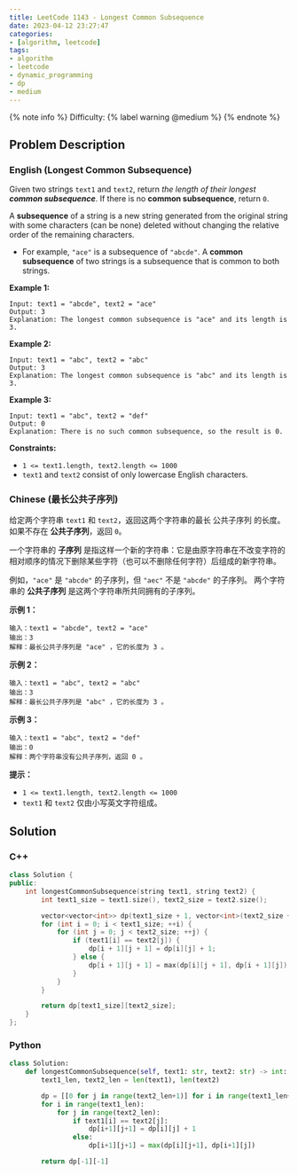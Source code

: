 ```yaml
---
title: LeetCode 1143 - Longest Common Subsequence
date: 2023-04-12 23:27:47
categories:
- [algorithm, leetcode]
tags:
- algorithm
- leetcode
- dynamic_programming
- dp
- medium
---
```


{% note info %}
Difficulty: {% label warning @medium %}
{% endnote %}

## Problem Description

### English (Longest Common Subsequence)

Given two strings `text1` and `text2`, return *the length of their longest **common subsequence***. If there is no **common subsequence**, return `0`.

A **subsequence** of a string is a new string generated from the original string with some characters (can be none) deleted without changing the relative order of the remaining characters.

- For example, `"ace"` is a subsequence of `"abcde"`.
A **common subsequence** of two strings is a subsequence that is common to both strings.

**Example 1:**

```log
Input: text1 = "abcde", text2 = "ace"
Output: 3
Explanation: The longest common subsequence is "ace" and its length is 3.
```

**Example 2:**

```log
Input: text1 = "abc", text2 = "abc"
Output: 3
Explanation: The longest common subsequence is "abc" and its length is 3.
```

**Example 3:**

```log
Input: text1 = "abc", text2 = "def"
Output: 0
Explanation: There is no such common subsequence, so the result is 0.
```

**Constraints:**

- `1 <= text1.length, text2.length <= 1000`
- `text1` and `text2` consist of only lowercase English characters.

### Chinese (最长公共子序列)

给定两个字符串 `text1` 和 `text2`，返回这两个字符串的最长 公共子序列 的长度。如果不存在 **公共子序列**，返回 `0`。

一个字符串的 **子序列** 是指这样一个新的字符串：它是由原字符串在不改变字符的相对顺序的情况下删除某些字符（也可以不删除任何字符）后组成的新字符串。

例如，`"ace"` 是 `"abcde"` 的子序列，但 `"aec"` 不是 `"abcde"` 的子序列。
两个字符串的 **公共子序列** 是这两个字符串所共同拥有的子序列。

**示例 1：**

```log
输入：text1 = "abcde", text2 = "ace"
输出：3
解释：最长公共子序列是 "ace" ，它的长度为 3 。
```

**示例 2：**

```log
输入：text1 = "abc", text2 = "abc"
输出：3
解释：最长公共子序列是 "abc" ，它的长度为 3 。
```

**示例 3：**

```log
输入：text1 = "abc", text2 = "def"
输出：0
解释：两个字符串没有公共子序列，返回 0 。
```

**提示：**

- `1 <= text1.length, text2.length <= 1000`
- `text1` 和 `text2` 仅由小写英文字符组成。

## Solution

### C++

```C++
class Solution {
public:
    int longestCommonSubsequence(string text1, string text2) {
        int text1_size = text1.size(), text2_size = text2.size();

        vector<vector<int>> dp(text1_size + 1, vector<int>(text2_size + 1));
        for (int i = 0; i < text1_size; ++i) {
            for (int j = 0; j < text2_size; ++j) {
                if (text1[i] == text2[j]) {
                    dp[i + 1][j + 1] = dp[i][j] + 1;
                } else {
                    dp[i + 1][j + 1] = max(dp[i][j + 1], dp[i + 1][j]);
                }
            }
        }

        return dp[text1_size][text2_size];
    }
};
```

### Python

```Python
class Solution:
    def longestCommonSubsequence(self, text1: str, text2: str) -> int:
        text1_len, text2_len = len(text1), len(text2)

        dp = [[0 for j in range(text2_len+1)] for i in range(text1_len+1)]
        for i in range(text1_len):
            for j in range(text2_len):
                if text1[i] == text2[j]:
                    dp[i+1][j+1] = dp[i][j] + 1
                else:
                    dp[i+1][j+1] = max(dp[i][j+1], dp[i+1][j])

        return dp[-1][-1]
```
